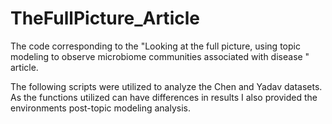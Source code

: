 # TheFullPicture_Article

The code corresponding to the "Looking at the full picture, using topic modeling to observe microbiome communities associated with disease " article.

The following scripts were utilized to analyze the Chen and Yadav datasets. As the functions utilized can have differences in results I also provided the environments post-topic modeling analysis.
